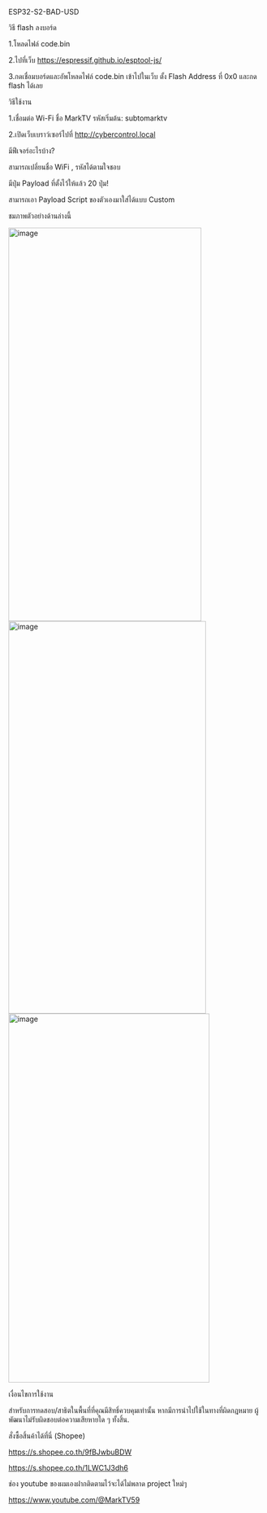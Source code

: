 ESP32-S2-BAD-USD

วิธี flash ลงบอร์ด

1.โหลดไฟล์ code.bin

2.ไปที่เว็บ https://espressif.github.io/esptool-js/

3.กดเชื่อมบอร์ดและอัพโหลดไฟล์ code.bin เข้าไปในเว็บ ตั้ง Flash Address ที่ 0x0 และกด flash ได้เลย



วิธีใช้งาน

1.เชื่อมต่อ Wi-Fi ชื่อ MarkTV รหัสเริ่มต้น: subtomarktv

2.เปิดเว็บเบราว์เซอร์ไปที่ http://cybercontrol.local


มีฟีเจอร์อะไรบ้าง?

สามารถเปลี่ยนชื่อ WiFi , รหัสได้ตามใจชอบ

มีปุ่ม Payload ที่ตั้งไว้ให้แล้ว 20 ปุ่ม!

สามารถเอา Payload Script ของตัวเองมาใส่ได้แบบ Custom

ชมภาพตัวอย่างด้านล่างนี้

<img width="380" height="773" alt="image" src="https://github.com/user-attachments/assets/600baf37-21f8-4455-81f0-bb1212671eb9" />

<img width="389" height="771" alt="image" src="https://github.com/user-attachments/assets/35e1d208-9b9f-495e-9db8-b7557204fbcd" />

<img width="396" height="725" alt="image" src="https://github.com/user-attachments/assets/417618a6-ff43-4117-8715-e3d648ba5246" />


เงื่อนไขการใช้งาน

สำหรับการทดสอบ/สาธิตในพื้นที่ที่คุณมีสิทธิ์ควบคุมเท่านั้น หากมีการนำไปใช้ในทางที่ผิดกฎหมาย ผู้พัฒนาไม่รับผิดชอบต่อความเสียหายใด ๆ ทั้งสิ้น.



สั่งซื้อสิ้นค้าได้ที่นี่ (Shopee)

https://s.shopee.co.th/9fBJwbuBDW

https://s.shopee.co.th/1LWC1J3dh6


ช่อง youtube ของผมเองฝากติดตามไว้จะได้ไม่พลาด project ใหม่ๆ

https://www.youtube.com/@MarkTV59
